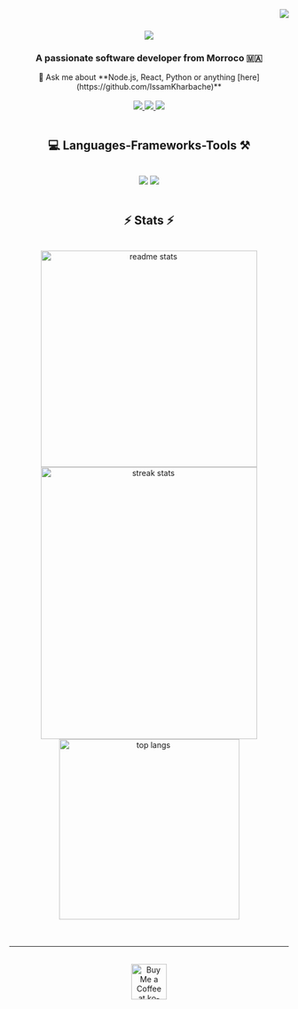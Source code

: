 <img align="right" src="https://visitor-badge.laobi.icu/badge?page_id=IssamKharbache.IssamKharbache" />

<h1 align="center">
    <img src="https://readme-typing-svg.herokuapp.com/?font=RethinkSans&size=35&center=true&vCenter=true&width=500&color=165E97&height=70&duration=3000&lines=Hi+There!+👋;+I'm+Issam+Kharbache!;" />
</h1>
<h3 align="center" >A passionate software developer from Morroco 🇲🇦</h3>
<div align="center">
💬 Ask me about **Node.js, React, Python or anything [here](https://github.com/IssamKharbache)**
 </div>
 </br >
 <div align="center"> 
  <a href="mailto:issamkharbache2@gmail.com">
    <img src="https://img.shields.io/badge/Gmail-ffffff?style=for-the-badge&logo=gmail&logoColor=red" />
  </a>
  <a href="https://www.linkedin.com/in/issam-kharbache/" target="_blank">
    <img src="https://img.shields.io/badge/Linkedin-0077B5?style=for-the-badge&logo=linkedin&logoColor=white" target="_blank" />
  </a>
    <a href="https://kharbache.vercel.app/" target="_blank">
    <img src="https://img.shields.io/badge/Portfolio-000000?style=for-the-badge&logo=esri&logoColor=#305cde" target="_blank" />
  </a>
</div>
</br >
<h2 align="center">💻 Languages-Frameworks-Tools ⚒️</h2>
<br/>
<div align="center">
    <img src="https://skillicons.dev/icons?i=react,bootstrap,mui,html,css,vscode,github,figma,tailwind,git" />
    <img src="https://skillicons.dev/icons?i=nodejs,python,javascript,typescript,express,mongodb,java,nextjs,mysql,flask" /><br>
</div>
<br/>
<h2 align="center">⚡ Stats ⚡</h2>
<br>
<div align=center>
  <img width=390 src="https://github-readme-stats.vercel.app/api?username=IssamKharbache&count_private=true&show_icons=true&theme=react&rank_icon=github&border_radius=10" alt="readme stats" />
   <img width=390 height=490 src="https://streak-stats.demolab.com/?user=IssamKharbache&count_private=true&theme=react&border_radius=10" alt="streak stats"/>
  <br/>
  <img width=325 align="center" src="https://github-readme-stats.vercel.app/api/top-langs/?username=IssamKharbache&hide=HTML&langs_count=8&layout=compact&theme=react&border_radius=10&size_weight=0.5&count_weight=0.5&exclude_repo=github-readme-stats" alt="top langs" />
</div>
<br/>
<br/>
<hr/>
<br/>
<div align="center">
<a href='https://www.buymeacoffee.com/issamkharbo' target='_blank'><img height='64' style='border:0px;height:64px;' src='https://storage.ko-fi.com/cdn/kofi1.png?v=3' border='0' alt='Buy Me a Coffee at ko-fi.com' /></a></div>
<br/>
